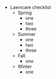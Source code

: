 - Lawncare checklist
  - Spring
    - one
    - two
    - three
  - Summer
    - one
    - two
    - three
  - Fall
    - one
  - Winter
    - one